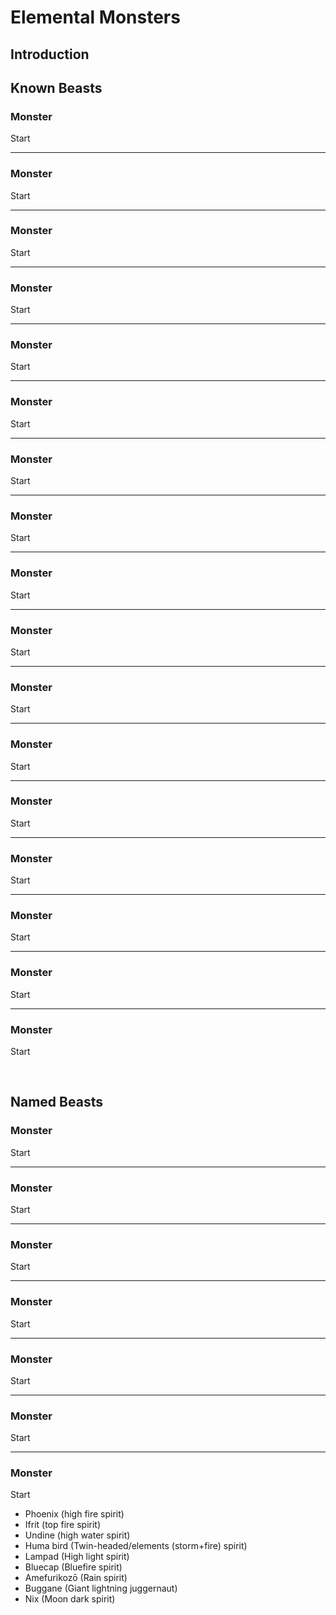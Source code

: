 # Elemental Monsters

## Introduction


## Known Beasts
### Monster
Start

---

### Monster
Start

---

### Monster
Start

---

### Monster
Start

---

### Monster
Start

---

### Monster
Start

---

### Monster
Start

---

### Monster
Start

---

### Monster
Start

---

### Monster
Start

---

### Monster
Start

---

### Monster
Start

---

### Monster
Start

---

### Monster
Start

---

### Monster
Start

---

### Monster
Start

---

### Monster
Start


<br/>


## Named Beasts


### Monster
Start

---

### Monster
Start

---

### Monster
Start

---

### Monster
Start

---

### Monster
Start

---

### Monster
Start

---

### Monster
Start

- Phoenix (high fire spirit)
- Ifrit (top fire spirit)
- Undine (high water spirit)
- Huma bird (Twin-headed/elements (storm+fire) spirit)
- Lampad (High light spirit)
- Bluecap (Bluefire spirit)
- Amefurikozō (Rain spirit)
- Buggane (Giant lightning juggernaut)
- Nix (Moon dark spirit)